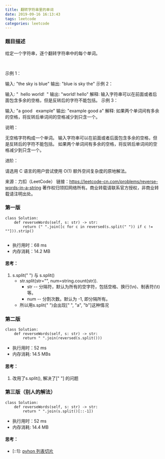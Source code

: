 ```yaml
---
title: 翻转字符串里的单词
date: 2019-09-16 16:13:43
tags: leetcode
categories: leetcode
---
```


### 题目描述
给定一个字符串，逐个翻转字符串中的每个单词。

 

示例 1：

输入: "the sky is blue"
输出: "blue is sky the"
示例 2：

输入: "  hello world!  "
输出: "world! hello"
解释: 输入字符串可以在前面或者后面包含多余的空格，但是反转后的字符不能包括。
示例 3：

输入: "a good   example"
输出: "example good a"
解释: 如果两个单词间有多余的空格，将反转后单词间的空格减少到只含一个。
 

说明：

无空格字符构成一个单词。
输入字符串可以在前面或者后面包含多余的空格，但是反转后的字符不能包括。
如果两个单词间有多余的空格，将反转后单词间的空格减少到只含一个。
 

进阶：

请选用 C 语言的用户尝试使用 O(1) 额外空间复杂度的原地解法。

来源：力扣（LeetCode）
链接：https://leetcode-cn.com/problems/reverse-words-in-a-string
著作权归领扣网络所有。商业转载请联系官方授权，非商业转载请注明出处。



### 第一版
```
class Solution:
    def reverseWords(self, s: str) -> str:
        return (" ".join([c for c in reversed(s.split(" ")) if c != ""])).strip()
        
```

- 执行用时：68 ms	
- 内存消耗：14.2 MB

#### 思考：
1. s.split(" ") 与 s.split()
    - str.split(str="", num=string.count(str)).
        - str -- 分隔符，默认为所有的空字符，包括空格、换行(\n)、制表符(\t)等。
        - num -- 分割次数。默认为 -1, 即分隔所有。
    - 所以用s.split(" ")会出现[" ", "a", "b"]这种情况

### 第二版

```
class Solution:
    def reverseWords(self, s: str) -> str:
        return " ".join(reversed(s.split()))
```

- 执行用时：52 ms	
- 内存消耗: 14.5 MBs

#### 思考：

1. 改用了s.split(), 解决了[" "] 的问题

### 第三版（别人的解法）


```
class Solution:
    def reverseWords(self, s: str) -> str:
        return " ".join(s.split()[::-1])
```


- 执行用时：52 ms	
- 内存消耗: 14.4 MB

#### 思考：
 
- [::1]: [pyhon 列表切片](/2019/09/16/列表切片/)
